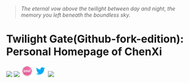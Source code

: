 > *The eternal vow above the twilight between day and night, the memory you left beneath the boundless sky.*
# Twilight Gate(Github-fork-edition): Personal Homepage of ChenXi
[![](https://github.com/favicon.ico)](https://github.com/ChenXi094/TwilightGate-Homepage_of_ChenXi094-Githubfork/)
[![](https://www.bilibili.com/favicon.ico)](https://space.bilibili.com/673806747/)
[![](https://raw.githubusercontent.com/ChenXi094/TwilightGate-Homepage_of_ChenXi094-Githubfork/main/lib/osu_32x32.png?token=GHSAT0AAAAAACXHI3RXQFRAPFM2NZJARSPCZW7ZMEQ)](https://osu.ppy.sh/users/23890527)
[![](https://raw.githubusercontent.com/ChenXi094/TwilightGate-Homepage_of_ChenXi094-Githubfork/main/lib/twitter_32x32.png?token=GHSAT0AAAAAACXHI3RX7DMHP3KMHDPN3J2UZW72CGQ)](https://x.com/ChenXi094)
[![](https://github.com/ChenXi094/TwilightGate-Homepage_of_ChenXi094-Githubfork/blob/dd3ea5149f01759a9b81cb946d253aae826290af/lib/discord_32x32.ico)](https://discord.gg/AeMtg8XU)
